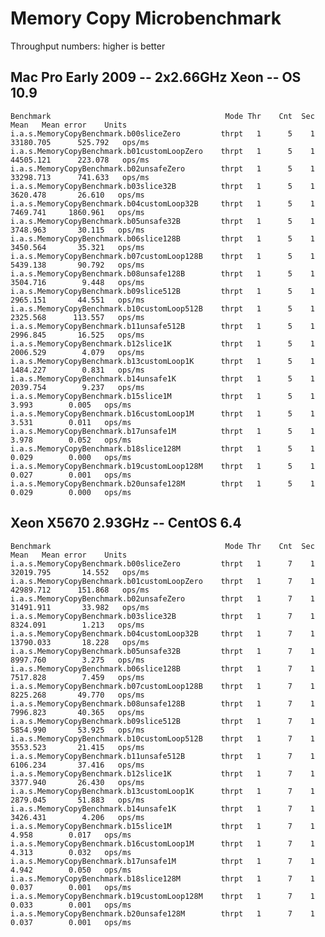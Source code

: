 Memory Copy Microbenchmark
==========================

Throughput numbers: higher is better

Mac Pro Early 2009 -- 2x2.66GHz Xeon -- OS 10.9
-----------------------------------------------

    Benchmark                                       Mode Thr    Cnt  Sec         Mean   Mean error    Units
    i.a.s.MemoryCopyBenchmark.b00sliceZero         thrpt   1      5    1    33180.705      525.792   ops/ms
    i.a.s.MemoryCopyBenchmark.b01customLoopZero    thrpt   1      5    1    44505.121      223.078   ops/ms
    i.a.s.MemoryCopyBenchmark.b02unsafeZero        thrpt   1      5    1    33298.713      741.633   ops/ms
    i.a.s.MemoryCopyBenchmark.b03slice32B          thrpt   1      5    1     3620.478       26.610   ops/ms
    i.a.s.MemoryCopyBenchmark.b04customLoop32B     thrpt   1      5    1     7469.741     1860.961   ops/ms
    i.a.s.MemoryCopyBenchmark.b05unsafe32B         thrpt   1      5    1     3748.963       30.115   ops/ms
    i.a.s.MemoryCopyBenchmark.b06slice128B         thrpt   1      5    1     3450.564       35.321   ops/ms
    i.a.s.MemoryCopyBenchmark.b07customLoop128B    thrpt   1      5    1     5439.138       90.792   ops/ms
    i.a.s.MemoryCopyBenchmark.b08unsafe128B        thrpt   1      5    1     3504.716        9.448   ops/ms
    i.a.s.MemoryCopyBenchmark.b09slice512B         thrpt   1      5    1     2965.151       44.551   ops/ms
    i.a.s.MemoryCopyBenchmark.b10customLoop512B    thrpt   1      5    1     2325.568      113.557   ops/ms
    i.a.s.MemoryCopyBenchmark.b11unsafe512B        thrpt   1      5    1     2996.845       16.525   ops/ms
    i.a.s.MemoryCopyBenchmark.b12slice1K           thrpt   1      5    1     2006.529        4.079   ops/ms
    i.a.s.MemoryCopyBenchmark.b13customLoop1K      thrpt   1      5    1     1484.227        0.831   ops/ms
    i.a.s.MemoryCopyBenchmark.b14unsafe1K          thrpt   1      5    1     2039.754        9.237   ops/ms
    i.a.s.MemoryCopyBenchmark.b15slice1M           thrpt   1      5    1        3.993        0.005   ops/ms
    i.a.s.MemoryCopyBenchmark.b16customLoop1M      thrpt   1      5    1        3.531        0.011   ops/ms
    i.a.s.MemoryCopyBenchmark.b17unsafe1M          thrpt   1      5    1        3.978        0.052   ops/ms
    i.a.s.MemoryCopyBenchmark.b18slice128M         thrpt   1      5    1        0.029        0.000   ops/ms
    i.a.s.MemoryCopyBenchmark.b19customLoop128M    thrpt   1      5    1        0.027        0.001   ops/ms
    i.a.s.MemoryCopyBenchmark.b20unsafe128M        thrpt   1      5    1        0.029        0.000   ops/ms

Xeon X5670 2.93GHz -- CentOS 6.4
--------------------------------

    Benchmark                                       Mode Thr    Cnt  Sec         Mean   Mean error    Units
    i.a.s.MemoryCopyBenchmark.b00sliceZero         thrpt   1      7    1    32019.795       14.552   ops/ms
    i.a.s.MemoryCopyBenchmark.b01customLoopZero    thrpt   1      7    1    42989.712      151.868   ops/ms
    i.a.s.MemoryCopyBenchmark.b02unsafeZero        thrpt   1      7    1    31491.911       33.982   ops/ms
    i.a.s.MemoryCopyBenchmark.b03slice32B          thrpt   1      7    1     8324.091        1.213   ops/ms
    i.a.s.MemoryCopyBenchmark.b04customLoop32B     thrpt   1      7    1    13790.033       18.228   ops/ms
    i.a.s.MemoryCopyBenchmark.b05unsafe32B         thrpt   1      7    1     8997.760        3.275   ops/ms
    i.a.s.MemoryCopyBenchmark.b06slice128B         thrpt   1      7    1     7517.828        7.459   ops/ms
    i.a.s.MemoryCopyBenchmark.b07customLoop128B    thrpt   1      7    1     8225.268       49.770   ops/ms
    i.a.s.MemoryCopyBenchmark.b08unsafe128B        thrpt   1      7    1     7996.823       40.365   ops/ms
    i.a.s.MemoryCopyBenchmark.b09slice512B         thrpt   1      7    1     5854.990       53.925   ops/ms
    i.a.s.MemoryCopyBenchmark.b10customLoop512B    thrpt   1      7    1     3553.523       21.415   ops/ms
    i.a.s.MemoryCopyBenchmark.b11unsafe512B        thrpt   1      7    1     6106.234       37.416   ops/ms
    i.a.s.MemoryCopyBenchmark.b12slice1K           thrpt   1      7    1     3377.940       26.430   ops/ms
    i.a.s.MemoryCopyBenchmark.b13customLoop1K      thrpt   1      7    1     2879.045       51.883   ops/ms
    i.a.s.MemoryCopyBenchmark.b14unsafe1K          thrpt   1      7    1     3426.431        4.206   ops/ms
    i.a.s.MemoryCopyBenchmark.b15slice1M           thrpt   1      7    1        4.958        0.017   ops/ms
    i.a.s.MemoryCopyBenchmark.b16customLoop1M      thrpt   1      7    1        4.313        0.032   ops/ms
    i.a.s.MemoryCopyBenchmark.b17unsafe1M          thrpt   1      7    1        4.942        0.050   ops/ms
    i.a.s.MemoryCopyBenchmark.b18slice128M         thrpt   1      7    1        0.037        0.001   ops/ms
    i.a.s.MemoryCopyBenchmark.b19customLoop128M    thrpt   1      7    1        0.033        0.001   ops/ms
    i.a.s.MemoryCopyBenchmark.b20unsafe128M        thrpt   1      7    1        0.037        0.001   ops/ms
